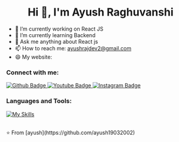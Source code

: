  <h1 align="center">Hi 👋, I'm Ayush Raghuvanshi</h1>

- 🔭 I’m currently working on React JS
- 🌱 I’m currently learning Backend
- 💬 Ask me anything about React js 
- 📫 How to reach me: ayushrajdev2@gmail.com
- 😄 My website: 
  
### Connect with me:
<div id="badges">
  <a href="https://github.com/axiftaj">
    <img src="https://img.shields.io/badge/Github-white?style=for-the-badge&logo=Github&logoColor=black" alt="Github Badge"/>
  </a>
  <a href="https://www.youtube.com/channel/UCM37U1LTPHflNZbLVaCoSew">
    <img src="https://img.shields.io/badge/YouTube-red?style=for-the-badge&logo=youtube&logoColor=white" alt="Youtube Badge"/>
  </a>
   <a href="https://www.instagram.com/axif_taj">
    <img src="https://img.shields.io/badge/Instagram-purple?style=for-the-badge&logo=instagram&logoColor=white" alt="Instagram Badge"/>
  </a>
</div>

### Languages and Tools:
[![My Skills](https://skillicons.dev/icons?i=html,css,js,react,tailwindcss,nodejs	)](https://skillicons.dev)

<br>
⭐️ From [ayush](https://github.com/ayush19032002)
